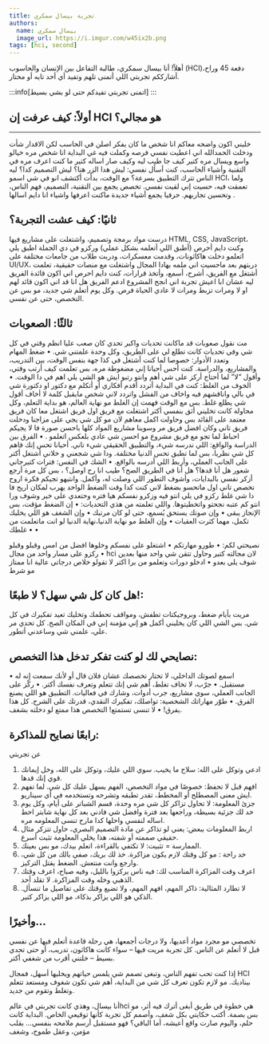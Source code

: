 ```yaml
---
title: تجربة بيسال سمكري
authors:
  name: بيسال سمكري 
  image_url: https://i.imgur.com/w45ix2b.png
tags: [hci, second]
---
```


أهلاً! أنا بيسال سمكري، طالبة التفاعل بين الإنسان والحاسوب (HCI)،دفعة 45 وراح أشارككم تجربتي اللي أتمنى تلهم وتفيد أي أحد تايه أو محتار.

:::info[اتمنى تجربتي تفيدكم حتى لو بشي بسيط]
:::


## أولاً: كيف عرفت إن HCI هو مجالي؟

---
<!-- truncate -->

خليني اكون واضحه معاكم انا شخص ما كان يفكر اصلن في الحاسب لكن الاقدار شأت ودخلت الحمدالله اني اعطيت نفسي فرصه وكملت فيه 
غي البداية انا شخص مره خيالو واسع ويسال مره كتير كيف جا طيب ليه وكيف صار اساله كتير 
ما كنت اعرف مره في التقنية وأشياء الحاسب، 
كنت أسأل نفسي: ليش هدا الزر هنا؟ ليش التصميم كدا؟ ليه الناس تترك التطبيق بسرعة؟
مع الوقت، بدأت أكتشف انو في شي اسمو HCI، ولما تعمقت فيه، حسيت إني لقيت نفسي. تخصص يجمع بين التقنية، التصميم، فهم الناس، وتحسين تجاربهم. حرفيا يجمع أشياء جديدة ماكنت اعرفها واشياء انا دايم اسالها .

## ثانيًا: كيف عشت التجربة؟
درست مواد برمجة وتصميم، واشتغلت على مشاريع فيها HTML, CSS, JavaScript، وكنت دايم أحرص (أطبق اللي أتعلمه بشكل عملي) وركزو في دي الجملة اطبق يلي اتعلمو
دخلت هاكاثونات، وقدمت معسكرات، ودربت طلاب من جامعات مختلفة على UI/UX، دربتهم بعد ماحسيت اني ملمه بهادا المجال واشتغلت مع منصات حقيقية، 
تعلمت أشتغل مع الفريق، أشرح، أسمع، وأتخذ قرارات، كنت دايم احرص اني اكون قائدة الفريق ليه عشان ابا اعيش تجربة اني انجح المشروع ادعم الفريق هل انا قد اني اكون قائد لهم او لا ومرات تزبط ومرات لا عادي الحياة فرص. وكل يوم أتعلم شي جديد، مو بس عن التخصص، حتى عن نفسي.




## ثالثًا: الصعوبات
مت نقول صعوبات قد ماكانت تحديات واكبر تحدي كان صعب عليا انظم وقتي في كل شي وفي تحديات كانت تطلع لي على الطريق، وكل وحدة علمتني شي.
 • ضغط المهام وتعدد الأدوار:
خصوصا لما كنت أشتغل في كذا جهة بنفس الوقت، بين التدريب، والمشاريع، والدراسة. كنت أحس أحيانا إني مضغوطة مره، بس تعلمت كيف أرتب وقتي، وأقول “لا” لما أحتاج أركز على شي أهم وانتو رتبو ايش هو الشي يلي اهم في دا الوقت.
 • الخوف من الغلط:
كنت في البداية أتردد أقدم أفكاري أو أتكلم مع دكتور او دكتورة شي في بالي واناقشهم فيه واخاف من الفشل واتردد لاني شخص مايقبل كلمة لا  أخاف أقول شي يطلع غلط. بس مع الوقت فهمت إن الغلط مو نهاية العالم، هو بداية التعلم، وكل محاولة كانت تخليني أثق بنفسي أكتر اشتغلت مع فريق اول فريق اشتغل معا كان فريق معتمد على القائد بس وحاولت اكمل معاهم لان مو كل شي يجي على مزاجنا ودخلت فريق تاني وكان افضل فريق مر وسوينا مشاريع المواد كلها باحسن صورة فا لا يجيكم احباط لما تجو مع فريق مشروع مو احسن شي عادي بلعكس اتعلمو .
 • الفرق بين الدراسة والواقع:
اللي ندرسه شيء، والتطبيق الحقيقي شيء تاني. أحيانا تحس إنك فاهم كل شي نظريا، بس لما تطبق تحس الدنيا مختلفة. ودا شي شجعني و خلاني أشتغل أكتر على الجانب العملي، وأربط اللي أدرسه بالواقع.
 • الشك في النفس:
فترات كتيرجاني شعور هل أنا قدها؟ هل أنا في الطريق الصح؟ طيب انا رح اوصل؟ ، بس كل مرة أرجع أزكر نفسي بالبدايات، وأشوف التطور اللي وصلت له، وأكمل.
وانتبهو تجيكم فكرة اروح تخصص تاني اول ماتحسو بضغط لاني كنت كدا وقت الضغط الواحد يهرب لمكان اريح فا دا شي غلط ركزو في يلي انتو فيه وزكرو نفسكم هيا فتره وحتعدي على خير وشوف ورا انتو كم عتبه نجحتو واتخطيتوها.
واللي تعلمته من هذي التحديات:
 • إن الضغط مؤقت، بس الإنجاز يبقى
 • وإن صوتك يستحق يُسمع، حتى لو كان مرتبك
 • وإن الشغف هو اللي يخليك تكمل، مهما كثرت العقبات
 • وإن الغلط مو نهاية الدنيا،نهاية الدنيا لو انت ماتعلمت من غلطك 
 •
 •
 



نصيحتي لكم:
 • طورو مهارتكم 
 • اشتغلو على نفسكم وخلوها افضل من امس وقبلو وقبلو
 • ركزو على مسار واحد من مجال hci لان مجالته كتير وحاول تتقن شي واحد منها بعدين شوف يلي بعدو
 • ادخلو دورات وتعلمو من برا اكتر لا تقولو خلاص درجاتي عالية انا ممتاز مو شرط
 
## هل كان كل شي سهل؟ لا طبعًا!:

مريت بأيام ضغط، وبروجيكتات تطفش، ومواقف تحطمك وتخليك تعيد تفكيرك في كل شي.
بس الشي اللي كان يخليني أكمل هو إني مؤمنة إني في المكان الصح. كل تحدي مر علي، علمني شي وساعدني أتطور.

 ## نصايحي لك لو كنت تفكر تدخل هذا التخصص:

 • اسمع لصوتك الداخلي، لا تختار تخصصك عشان فلان قال أو لأنك سمعت إنه له مستقبل.
 • جرّب، لا تخاف تغلط، أهم شي إنك تتعلم وتعرف نفسك أكتر.
 • ركّز على الجانب العملي، سوي مشاريع، جرب أدوات، وشارك في فعاليات. التطبيق هو اللي يصنع الفرق.
 • طوّر مهاراتك الشخصية: تواصلك، تفكيرك النقدي، قدرتك على الشرح. كل هذا يفرق!
 • لا تنسى تستمتع! التخصص هذا ممتع لو دخلته بشغف.

 

 ## رابعًا نصايح للمذاكرة:
عن تجربتي 
1. ادعي وتوكل على الله:
سلاح ما يخيب. سوي اللي عليك، وتوكل على الله، وخل إيمانك قوي إنك قدها.
2. افهم قبل لا تحفظ:
خصوصًا في مواد التخصص، الفهم يسهل عليك كل شي. لما تفهم ايش معنى المصطلح أو المخطط، تقدر تطبقه وتشرحه وتستخدمه في أي سيناريو.
 3. جزئ المعلومة:
لا تحاول تزاكر كل شي مره وحدة، قسم الشباتر على أيام، وكل يوم خد لك جزئية بسيطة، وراجعها بعد فترة وافضل شي فادني بعد كل نهاية شابتر احط اساله لنفسي واحلها كدا مارح تنسى المعلومه مره.
4. اربط المعلومات ببعض:
يعني لو تذاكر عن مادة التصميم البصري، حاول تتزكر مثال حقيقي صممته أو شفته، هذا يخلي المعلومة تثبت أسرع.
 5. الممارسة = تثبيت:
لا تكتفي بالقراءة، اتعلم بيدك، مو بس بعينك.
6. خد راحة :
مو كل وقتك لازم يكون مزاكرة. خذ لك بريك، صفي بالك من كل شي، وارجع وانت منتعش. الضغط يقتل التركيز.
 7. اعرف وقت المزاكرة المناسب لك:
فيه ناس يركزوا بالليل، وفيه صباح، اعرف وقتك الذهبي وخله وقت المزاكرة. لا تقلد أحد.
 8. لا تطارد المثالية:
ذاكر المهم، افهم المهم، ولا تضيع وقتك على تفاصيل ما تنسأل. الذكي هو اللي يزاكر بذكاء، مو اللي يزاكر كتير.
 


## وأخيرًا…
تخصصي مو مجرد مواد أعديها، ولا درجات أجمعها، هي رحلة قاعدة أتعلم فيها عن نفسي قبل لا أتعلم عن الناس.
كل تجربة مريت فيها – سواء كانت هاكاثون، تدريب، أو حتى تحدي بسيط – خلتني أقرب من شغفي أكتر.

إذا كنت تحب تفهم الناس، وتبغى تصمم شي يلمس حياتهم ويخليها أسهل، فمجال HCI بيناديك.
مو لازم تكون تعرف كل شي من البداية، أهم شي تكون شغوف ومستعد تتعلم وتغلط وتقوم من جديد.

أنا بيسال، وهذي كانت تجربتي في عالمhci هي خطوة في طريق أبغى أترك فيه أثر، مو بس بصمة.
أكتب حكايتي بكل شغف، وأصمم كل تجربة كأنها توقيعي الخاص.
البداية كانت حلم، واليوم صارت واقع أعيشه،
أما الباقي؟ فهو مستقبل أرسم ملامحه بنفسي…
بقلب مؤمن، وعقل طموح، وشغف
